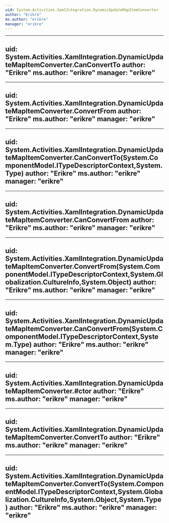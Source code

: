 ```yaml
---
uid: System.Activities.XamlIntegration.DynamicUpdateMapItemConverter
author: "Erikre"
ms.author: "erikre"
manager: "erikre"
---
```


---
uid: System.Activities.XamlIntegration.DynamicUpdateMapItemConverter.CanConvertTo
author: "Erikre"
ms.author: "erikre"
manager: "erikre"
---

---
uid: System.Activities.XamlIntegration.DynamicUpdateMapItemConverter.ConvertFrom
author: "Erikre"
ms.author: "erikre"
manager: "erikre"
---

---
uid: System.Activities.XamlIntegration.DynamicUpdateMapItemConverter.CanConvertTo(System.ComponentModel.ITypeDescriptorContext,System.Type)
author: "Erikre"
ms.author: "erikre"
manager: "erikre"
---

---
uid: System.Activities.XamlIntegration.DynamicUpdateMapItemConverter.CanConvertFrom
author: "Erikre"
ms.author: "erikre"
manager: "erikre"
---

---
uid: System.Activities.XamlIntegration.DynamicUpdateMapItemConverter.ConvertFrom(System.ComponentModel.ITypeDescriptorContext,System.Globalization.CultureInfo,System.Object)
author: "Erikre"
ms.author: "erikre"
manager: "erikre"
---

---
uid: System.Activities.XamlIntegration.DynamicUpdateMapItemConverter.CanConvertFrom(System.ComponentModel.ITypeDescriptorContext,System.Type)
author: "Erikre"
ms.author: "erikre"
manager: "erikre"
---

---
uid: System.Activities.XamlIntegration.DynamicUpdateMapItemConverter.#ctor
author: "Erikre"
ms.author: "erikre"
manager: "erikre"
---

---
uid: System.Activities.XamlIntegration.DynamicUpdateMapItemConverter.ConvertTo
author: "Erikre"
ms.author: "erikre"
manager: "erikre"
---

---
uid: System.Activities.XamlIntegration.DynamicUpdateMapItemConverter.ConvertTo(System.ComponentModel.ITypeDescriptorContext,System.Globalization.CultureInfo,System.Object,System.Type)
author: "Erikre"
ms.author: "erikre"
manager: "erikre"
---
